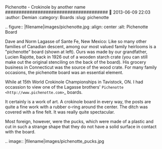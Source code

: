 Pichenotte - Crokinole by another name
######################################
:date: 2013-06-09 22:03
:author: Demian
:category: Boards
:slug: pichenotte

.. figure:: |filename|images/pichenotte.jpg
   :align: center
   :alt: Pichenotte Board

Dave and Norm Lagasse of Sante Fe, New Mexico:
   Like so many other families of Canadian descent, among our most valued family heirlooms is a "pichenotte" board (shown at left).
   Ours was made by our grandfather, Lucien Rajotte, back in 1926 out of a wooden starch crate (you can still make out the original stenciling on the back of the board). 
   His grocery business in Connecticut was the source of the wood crate.
   For many family occasions, the pichenotte board was an essential element.

While at 15th World Crokinole Championships in Tavistock, ON.  I had occassion to view one of the Lagasse brothers' `Pichenotte <http://www.pichenotte.com>`_ boards.  

It certainly is a work of art.  A crokinole board in every way, the posts are quite a fine work with a rubber o-ring around the center.  The ditch was covered with a fine felt.  It was really quite spectacular.  

Most foreign, however, were the pucks, which were made of a plastic and cut in such a strange shape that they do not have a solid surface in contact with the board.

.. image:: |filename|images/pichenotte_pucks.jpg
